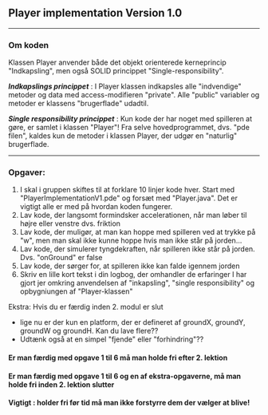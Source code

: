 ## Player implementation Version 1.0

-----------------------------------------------------------------------------------------------

### Om koden

Klassen Player anvender både det objekt orienterede kerneprincip "Indkapsling", men også
SOLID princippet "Single-responsibility".

***Indkapslings princippet*** : I Player klassen indkapsles alle "indvendige" metoder og data med access-modifieren "private". 
Alle "public" variabler og metoder er klassens "brugerflade" udadtil.

***Single responsibility princippet*** : Kun kode der har noget med spilleren at gøre, er samlet i klassen "Player"!
Fra selve hovedprogrammet, dvs. "pde filen", kaldes kun de metoder i klassen Player, der udgør en "naturlig" brugerflade.


-----------------------------------------------------------------------------------------------

### Opgaver: 

1. I skal i gruppen skiftes til at forklare 10 linjer kode hver. Start med "PlayerImplementationV1.pde" og forsæt med "Player.java". Det er vigtigt alle er med på hvordan koden fungerer.   
2. Lav kode, der langsomt formindsker accelerationen, når man løber til højre eller venstre dvs. friktion
3. Lav kode, der muligør, at man kan hoppe med spilleren ved at trykke på "w", men man skal ikke kunne hoppe hvis man ikke står på jorden...
4. Lav kode, der simulerer tyngdekraften, når spilleren ikke står på jorden. Dvs. "onGround" er false 
5. Lav kode, der sørger for, at spilleren ikke kan falde igennem jorden
6. Skriv en lille kort tekst i din logbog, der omhandler de erfaringer I har gjort jer omkring anvendelsen af "inkapsling", "single responsibility" og opbygniungen af "Player-klassen"

Ekstra: Hvis du er færdig inden 2. modul er slut

- lige nu er der kun en platform, der er defineret af groundX, groundY, groundW og groundH. Kan du lave flere??
- Udtænk også at en simpel "fjende" eller "forhindring"??

#### Er man færdig med opgave 1 til 6 må man holde fri efter 2. lektion
#### Er man færdig med opgave 1 til 6 og en af ekstra-opgaverne, må man holde fri inden 2. lektion slutter
#### Vigtigt : holder fri før tid må man ikke forstyrre dem der vælger at blive!

